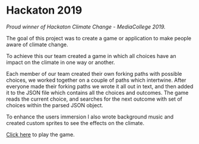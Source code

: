 # Hackaton 2019
*Proud winner of Hackaton Climate Change - MediaCollege 2019.*

The goal of this project was to create a game or application to make people aware of climate change.

To achieve this our team created a game in which all choices have an impact on the climate in one way or another.

Each member of our team created their own forking paths with possible choices, we worked together on a couple of paths which intertwine.
After everyone made their forking paths we wrote it all out in text, and then added it to the JSON file which contains all the choices and outcomes. The game reads the current choice, and searches for the next outcome with set of choices within the parsed JSON object.

To enhance the users immersion I also wrote background music and created custom sprites to see the effects on the climate.

[Click here](https://hackaton.judahensen.com) to play the game.
